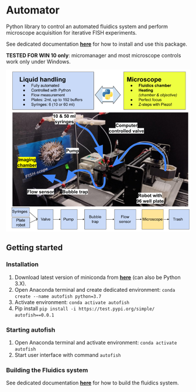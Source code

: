 # Automator

Python library to control an automated fluidics system and perform microscope acquisition for iterative FISH experiments.

See dedicated documentation [**here**](https://github.com/fish-quant/autofish/blob/master/docs/autofish_manual.pdf) for how to install and use this package.

**TESTED FOR WIN 10 only**: micromanager and most microscope controls work only under Windows.

![fluidics-system](docs/fluidics-overview.png)

## Getting started

### Installation

1. Download latest version of miniconda from [**here**](https://docs.conda.io/en/latest/miniconda.html) (can also be Python 3.X).
2. Open Anaconda terminal and create dedicated environment: `conda create --name autofish python=3.7`
3. Activate environment: `conda activate autofish`
4. Pip install `pip install -i https://test.pypi.org/simple/ autofish==0.0.1`

### Starting autofish

1. Open Anaconda terminal and activate environment: `conda activate autofish`
2. Start user interface with command `autofish`

### Building the Fluidics system

See dedicated documentation [**here**](https://github.com/fish-quant/autofish/blob/master/docs/fluidics_construction.pdf) for how to build the fluidics system.
